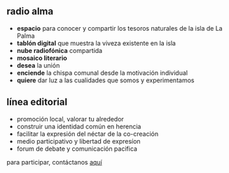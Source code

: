 ## radio alma
- **espacio** para conocer y compartir los tesoros naturales de la isla de La Palma
- **tablón digital** que muestra la viveza existente en la isla
- **nube radiofónica** compartida
- **mosaico literario**
- **desea** la unión
- **enciende** la chispa comunal desde la motivación individual
- **quiere** dar luz a las cualidades que somos y experimentamos

## línea editorial
- promoción local, valorar tu alrededor
- construir una identidad común en herencia
- facilitar la expresión del néctar de la co-creación
- medio participativo y libertad de expresíon
- forum de debate y comunicación pacifica

para participar, contáctanos [aquí](mailto:alma.palma.radio@gmail.com)